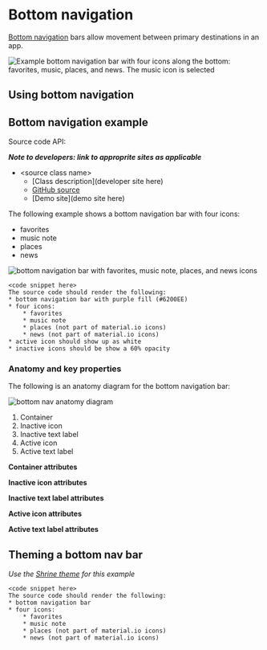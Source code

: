 <!--docs:
title: "Bottom navigation"
layout: detail
section: components
excerpt: "Bottom navation bars allow movement between primary distinations in an app"
iconId:
path: /components/bottom-navigation
-->


# Bottom navigation

[Bottom navigation](https://material.io/components/bottom-navigation/#) bars allow movement between primary destinations in an app.

![Example bottom navigation bar with four icons along the bottom: favorites, music, places, and news. The music icon is selected](assets/bottom-nav-generic.png)


## Using bottom navigation


## Bottom navigation example

Source code API:

_**Note to developers: link to approprite sites as applicable**_ 

* \<source class name\>
    * [Class description](developer site here)
    * [GitHub source](https://github.com/materials-components/)
    * [Demo site](demo site here)





The following example shows a bottom navigation bar with four icons:

* favorites
* music note
* places
* news

<img src="assets/<platform>-bottom-nav.png" alt="bottom navigation bar with favorites, music note, places, and news icons">

```
<code snippet here>
The source code should render the following:
* bottom navigation bar with purple fill (#6200EE)
* four icons:
    * favorites
    * music note
    * places (not part of material.io icons)
    * news (not part of material.io icons)
* active icon should show up as white
* inactive icons should be show a 60% opacity
```

### Anatomy and key properties

The following is an anatomy diagram for the bottom navigation bar:

![bottom nav anatomy diagram](bottom-nav-anatomy.png)

1. Container
1. Inactive icon
1. Inactive text label
1. Active icon
1. Active text label

**Container attributes**

**Inactive icon attributes**

**Inactive text label attributes**

**Active icon attributes**

**Active text label attributes**



## Theming a bottom nav bar

_Use the [Shrine theme](https://material.io/design/material-studies/shrine.html) for this example_

```
<code snippet here>
The source code should render the following:
* bottom navigation bar
* four icons:
    * favorites
    * music note
    * places (not part of material.io icons)
    * news (not part of material.io icons)
```

